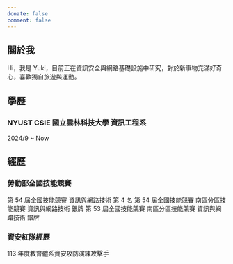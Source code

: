 ```yaml
---
donate: false
comment: false
---
```


## 關於我
Hi，我是 Yuki，目前正在資訊安全與網路基礎設施中研究，對於新事物充滿好奇心，喜歡獨自旅遊與運動。

## 學歷
### NYUST CSIE 國立雲林科技大學 資訊工程系
2024/9 ~ Now

## 經歷
### 勞動部全國技能競賽
第 54 屆全國技能競賽 資訊與網路技術 第 4 名
第 54 屆全國技能競賽 南區分區技能競賽 資訊與網路技術 銀牌
第 53 屆全國技能競賽 南區分區技能競賽 資訊與網路技術 銀牌

### 資安紅隊經歷
113 年度教育體系資安攻防演練攻擊手